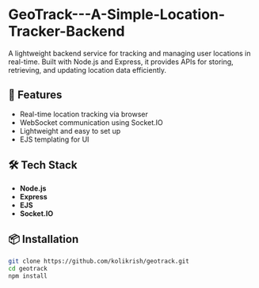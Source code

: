 # GeoTrack---A-Simple-Location-Tracker-Backend
A lightweight backend service for tracking and managing user locations in real-time. Built with Node.js and Express, it provides APIs for storing, retrieving, and updating location data efficiently.

## 🚀 Features

- Real-time location tracking via browser
- WebSocket communication using Socket.IO
- Lightweight and easy to set up
- EJS templating for UI

## 🛠 Tech Stack

- **Node.js**
- **Express**
- **EJS**
- **Socket.IO**

## 📦 Installation

```bash
git clone https://github.com/kolikrish/geotrack.git
cd geotrack
npm install